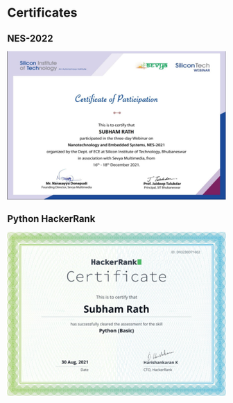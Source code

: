 # Certificates

## NES-2022
<p align="center">
  <img src="/pictures/siliconTech4.JPG">
</p>

## Python HackerRank
<p align="center">
  <img src="/pictures/PythonHR.png">
</p>
